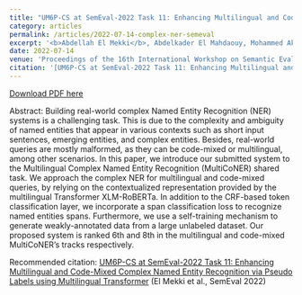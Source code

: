 ```yaml
---
title: "UM6P-CS at SemEval-2022 Task 11: Enhancing Multilingual and Code-Mixed Complex Named Entity Recognition via Pseudo Labels using Multilingual Transformer"
category: articles
permalink: /articles/2022-07-14-complex-ner-semeval
excerpt: '<b>Abdellah El Mekki</b>, Abdelkader El Mahdaouy, Mohammed Akallouch, Ismail Berrada, Ahmed Khoumsi'
date: 2022-07-14
venue: 'Proceedings of the 16th International Workshop on Semantic Evaluation (SemEval-2022)'
citation: '[UM6P-CS at SemEval-2022 Task 11: Enhancing Multilingual and Code-Mixed Complex Named Entity Recognition via Pseudo Labels using Multilingual Transformer](https://aclanthology.org/2022.semeval-1.207) (El Mekki et al., SemEval 2022)'
---
```


<a href='https://aclanthology.org/2022.semeval-1.207.pdf'>Download PDF here</a>

Abstract: Building real-world complex Named Entity Recognition (NER) systems is a challenging task. This is due to the complexity and ambiguity of named entities that appear in various contexts such as short input sentences, emerging entities, and complex entities. Besides, real-world queries are mostly malformed, as they can be code-mixed or multilingual, among other scenarios. In this paper, we introduce our submitted system to the Multilingual Complex Named Entity Recognition (MultiCoNER) shared task. We approach the complex NER for multilingual and code-mixed queries, by relying on the contextualized representation provided by the multilingual Transformer XLM-RoBERTa. In addition to the CRF-based token classification layer, we incorporate a span classification loss to recognize named entities spans. Furthermore, we use a self-training mechanism to generate weakly-annotated data from a large unlabeled dataset. Our proposed system is ranked 6th and 8th in the multilingual and code-mixed MultiCoNER’s tracks respectively.


 Recommended citation: [UM6P-CS at SemEval-2022 Task 11: Enhancing Multilingual and Code-Mixed Complex Named Entity Recognition via Pseudo Labels using Multilingual Transformer](https://aclanthology.org/2022.semeval-1.207) (El Mekki et al., SemEval 2022)